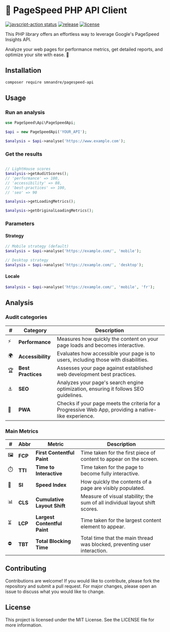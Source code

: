 # 🚀 PageSpeed PHP API Client


<a href="https://github.com/smnandre/pagespeed-api/actions"><img alt="javscript-action status" src="https://github.com/smnandre/pagespeed-api/actions/workflows/CI.yaml/badge.svg"></a>
<a href="https://img.shields.io/github/v/release/smnandre/pagespeed-api"><img alt="release" src="https://img.shields.io/github/v/release/smnandre/pagespeed-api"></a>
<a href="https://img.shields.io/github/license/smnandre/pagespeed-api"><img alt="license" src="https://img.shields.io/github/license/smnandre/pagespeed-api?color=cc67ff"></a>

This PHP library offers an effortless way to leverage Google's PageSpeed Insights API. 

Analyze your web pages for performance metrics, get detailed reports, and optimize your site with ease. 🚀

## Installation

```bash
composer require smnandre/pagespeed-api
```

## Usage

### Run an analysis

```php
use PageSpeed\Api\PageSpeedApi;

$api = new PageSpeedApi('YOUR_API');

$analysis = $api->analyse('https://www.example.com');
```

### Get the results

```php

// LightHouse scores
$analysis->getAuditScores();
// 'performance' => 100,
// 'accessibility' => 88,
// 'best-practices' => 100,
// 'seo' => 90

$analysis->getLoadingMetrics();

$analysis->getOriginalLoadingMetrics();
```

### Parameters

#### Strategy	

```php
// Mobile strategy (default)
$analysis = $api->analyse('https://example.com/', 'mobile');

// Desktop strategy
$analysis = $api->analyse('https://example.com/', 'desktop');
```

#### Locale

```php
$analysis = $api->analyse('https://example.com/', 'mobile', 'fr');
```


## Analysis

### Audit categories

| # | Category           | Description                                                                                  |
|------|--------------------|----------------------------------------------------------------------------------------------|
| ⚡   | **Performance**    | Measures how quickly the content on your page loads and becomes interactive.                 |
| 🌍   | **Accessibility**  | Evaluates how accessible your page is to users, including those with disabilities.           |
| 🏆   | **Best Practices** | Assesses your page against established web development best practices.                       |
| ⚓   | **SEO**            | Analyzes your page's search engine optimization, ensuring it follows SEO guidelines.         |
| 📱   | **PWA**            | Checks if your page meets the criteria for a Progressive Web App, providing a native-like experience. |

### Main Metrics

| # | Abbr | Metric                        | Description                                                                                      |
|------|--------------|-------------------------------|--------------------------------------------------------------------------------------------------|
| 🖼️   | **FCP**      | **First Contentful Paint**    | Time taken for the first piece of content to appear on the screen.                                |
| ⏱️   | **TTI**      | **Time to Interactive**       | Time taken for the page to become fully interactive.                                              |
| 📏   | **SI**       | **Speed Index**               | How quickly the contents of a page are visibly populated.                                         |
| 📊   | **CLS**      | **Cumulative Layout Shift**   | Measure of visual stability; the sum of all individual layout shift scores.                        |
| ⏳   | **LCP**      | **Largest Contentful Paint**  | Time taken for the largest content element to appear.                                             |
| ⛔   | **TBT**      | **Total Blocking Time**       | Total time that the main thread was blocked, preventing user interaction.                          |


## Contributing

Contributions are welcome! If you would like to contribute, please fork the repository and submit a pull request. For major changes, please open an issue to discuss what you would like to change.

## License

This project is licensed under the MIT License. See the LICENSE file for more information.

